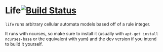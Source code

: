 # Life[![Build Status](https://travis-ci.org/bobpaw/life.svg?branch=master)](https://travis-ci.org/bobpaw/life)
`life` runs arbitrary cellular automata models based off of a rule integer.

It runs with ncurses, so make sure to install it (usually with `apt-get install ncurses-base` or the equivalent with yum) and the dev version if you intend to build it yourself.

